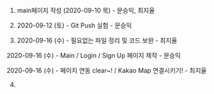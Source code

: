 1. main페이지 작성 (2020-09-10 목) - 문승익, 최지율

2. 2020-09-12 (토) - Git Push 실험 - 문승익

3. 2020-09-16 (수) - 필요없는 파일 정리 및 코드 보완 - 최지율

2020-09-16 (수) - Main / Login / Sign Up 페이지 제작 - 문승익

2020-09-16 (수) - 페이지 연동 clear~! / Kakao Map 연결시키기! - 최지율

4.